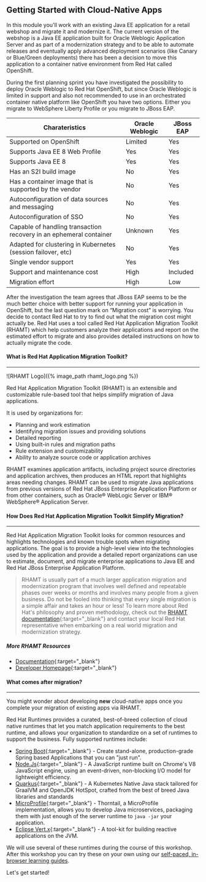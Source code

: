## Getting Started with Cloud-Native Apps

In this module you'll work with an existing Java EE application for a retail webshop and migrate it and modernize it.
The current version of the webshop is a Java EE application built for Oracle Weblogic Application Server and as part of a modernization strategy and to be able to automate releases and eventually apply advanced deployment scenarios (like Canary or Blue/Green deployments) there has been a decision to move this application to a container native environment from Red Hat called OpenShift.

During the first planning sprint you have investigated the possibility to deploy Oracle Weblogic to Red Hat OpenShift, but since Oracle Weblogic is limited in support and also not recommended to use in an orchestrated container native platform like OpenShift you have two options. Either you migrate to WebSphere Liberty Profile or you migrate to JBoss EAP. 

| Charateristics                                                    | Oracle Weblogic   | JBoss EAP         |
|-------------------------------------------------------------------|-------------------|-------------------|
|Supported on OpenShift                                             | Limited           | Yes               |
|Supports Java EE 8 Web Profile                                     | Yes               | Yes               |
|Supports Java EE 8                                                 | Yes               | Yes               |
|Has an S2I build image                                             | No                | Yes               |
|Has a container image that is supported by the vendor              | No                | Yes               |
|Autoconfiguration of data sources and messaging                    | No                | Yes               |
|Autoconfiguration of SSO                                           | No                | Yes               |
|Capable of handling transaction recovery in an ephemeral container | Unknown           | Yes               |
|Adapted for clustering in Kubernetes (session failover, etc)       | No                | Yes               |
|Single vendor support                                              | Yes               | Yes               |
|Support and maintenance cost                                       | High              | Included          |
|Migration effort                                                   | High              | Low               |

After the investigation the team agrees that JBoss EAP seems to be the much better choice with better support for running your application in OpenShift, but the last question mark on “Migration cost” is worrying. You decide to contact Red Hat to try to find out what the migration cost might actually be. Red Hat uses a tool called Red Hat Application Migration Toolkit (RHAMT) which help customers analyze their applications and report on the estimated effort to migrate and also provides detailed instructions on how to actually migrate the code.

#### What is Red Hat Application Migration Toolkit?

---

![RHAMT Logo]({% image_path rhamt_logo.png %})

Red Hat Application Migration Toolkit (RHAMT) is an extensible and customizable rule-based tool that helps simplify migration of Java applications.

It is used by organizations for:

* Planning and work estimation
* Identifying migration issues and providing solutions
* Detailed reporting
* Using built-in rules and migration paths
* Rule extension and customizability
* Ability to analyze source code or application archives

RHAMT examines application artifacts, including project source directories and application archives, then produces an HTML report that highlights areas needing changes. RHAMT can be used to migrate Java applications from previous versions of Red Hat JBoss Enterprise Application Platform or from other containers, such as Oracle® WebLogic Server or IBM® WebSphere® Application Server.

#### How Does Red Hat Application Migration Toolkit Simplify Migration?

---

Red Hat Application Migration Toolkit looks for common resources and highlights technologies and known trouble spots when migrating applications. The goal is to provide a high-level view into the technologies used by the application and provide a detailed report organizations can use to estimate, document, and migrate enterprise applications to Java EE and Red Hat JBoss Enterprise Application Platform.

> RHAMT is usually part of a much larger application migration and modernization program that involves well defined and repeatable phases over weeks or months and involves many people from a given business. Do not be fooled into thinking that every single
migration is a simple affair and takes an hour or less! To learn more about Red Hat's philosophy and proven methodology, check out
the [RHAMT documentation](https://access.redhat.com/documentation/en/red-hat-application-migration-toolkit){:target="_blank"} and contact your local Red Hat representative when embarking on a real world migration and modernization strategy.

##### More RHAMT Resources

* [Documentation](https://access.redhat.com/documentation/en/red-hat-application-migration-toolkit){:target="_blank"}
* [Developer Homepage](https://developers.redhat.com/products/rhamt/overview/){:target="_blank"}

#### What comes after migration?

---

You might wonder about developing **new** cloud-native apps once you complete your migration of existing apps via RHAMT.

Red Hat Runtimes provides a curated, best-of-breed collection of cloud native runtimes that let you match application requirements to the best runtime, and allows your organization to standardize on a set of runtimes to support the business. Fully supported runtimes include:

* [Spring Boot](https://spring.io/projects/spring-boot){:target="_blank"} - Create stand-alone, production-grade Spring based Applications that you can "just run".
* [Node.Js](https://nodejs.org/en/){:target="_blank"} - A JavaScript runtime built on Chrome's V8 JavaScript engine, using an event-driven, non-blocking I/O model for lightweight efficiency.
* [Quarkus](https://quarkus.io/){:target="_blank"} - A Kubernetes Native Java stack tailored for GraalVM and OpenJDK HotSpot, crafted from the best of breed Java libraries and standards
* [MicroProfile](https://thorntail.io/){:target="_blank"} - Thorntail, a MicroProfile implementation, allows you to develop Java microservices, packaging them with just enough of the server runtime to `java -jar` your application.
* [Eclipse Vert.x](https://projects.eclipse.org/projects/rt.vertx){:target="_blank"} - A tool-kit for building reactive applications on the JVM.

We will use several of these runtimes during the course of this workshop. After this workshop you can try these on your own using our [self-paced, in-browser learning guides](https://learn.openshift.com/middleware/).

Let's get started!
